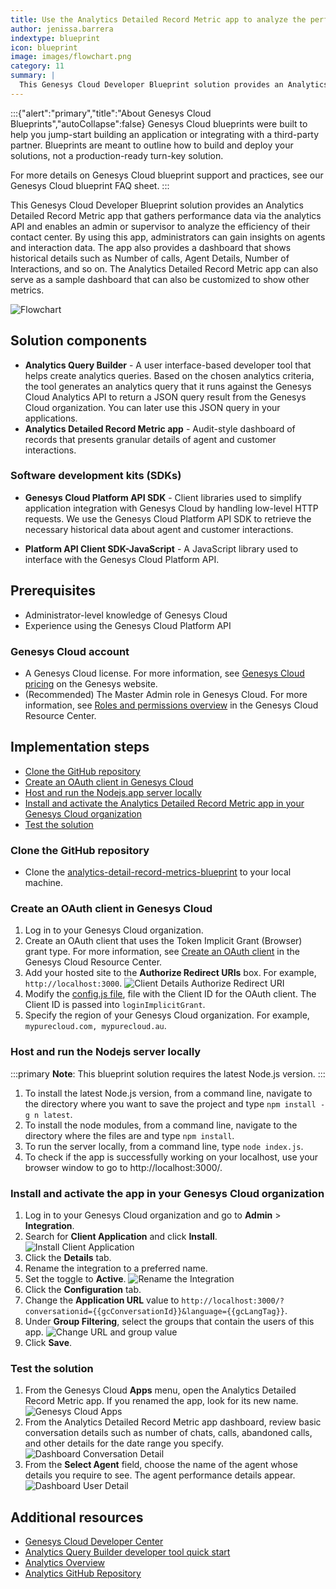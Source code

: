 ```yaml
---
title: Use the Analytics Detailed Record Metric app to analyze the performance of your contact center
author: jenissa.barrera
indextype: blueprint
icon: blueprint
image: images/flowchart.png
category: 11
summary: |
  This Genesys Cloud Developer Blueprint solution provides an Analytics Detailed Record Metric app that gathers performance data via the analytics API and enables an admin or supervisor to analyze the efficiency of their contact center. 
---
```


:::{"alert":"primary","title":"About Genesys Cloud Blueprints","autoCollapse":false} Genesys Cloud blueprints were built to help you jump-start building an application or integrating with a third-party partner. Blueprints are meant to outline how to build and deploy your solutions, not a production-ready turn-key solution.

For more details on Genesys Cloud blueprint support and practices, see our Genesys Cloud blueprint FAQ sheet. :::

This Genesys Cloud Developer Blueprint solution provides an Analytics Detailed Record Metric app that gathers performance data via the analytics API and enables an admin or supervisor to analyze the efficiency of their contact center. By using this app, administrators can gain insights on agents and interaction data. The app also provides a dashboard that shows historical details such as Number of calls, Agent Details, Number of Interactions, and so on. The Analytics Detailed Record Metric app can also serve as a sample dashboard that can also be customized to show other metrics.  

![Flowchart](images/flowchart.png "Flowchart")

## Solution components

* **Analytics Query Builder** - A user interface-based developer tool that helps create analytics queries. Based on the chosen analytics criteria, the tool generates an analytics query that it runs against the Genesys Cloud Analytics API to return a JSON query result from the Genesys Cloud organization. You can later use this JSON query in your applications.
* **Analytics Detailed Record Metric app** - Audit-style dashboard of records that presents granular details of agent and customer interactions.

### Software development kits (SDKs)

* **Genesys Cloud Platform API SDK** - Client libraries used to simplify application integration with Genesys Cloud by handling low-level HTTP requests. We use the Genesys Cloud Platform API SDK to retrieve the necessary historical data about agent and customer interactions.

* **Platform API Client SDK-JavaScript** - A JavaScript library used to interface with the Genesys Cloud Platform API.


## Prerequisites

- Administrator-level knowledge of Genesys Cloud
- Experience using the Genesys Cloud Platform API 


### Genesys Cloud account

* A Genesys Cloud license. For more information, see [Genesys Cloud pricing](https://www.genesys.com/pricing "Opens the Genesys Cloud pricing page") on the Genesys website.
* (Recommended) The Master Admin role in Genesys Cloud. For more information, see [Roles and permissions overview](https://help.mypurecloud.com/?p=24360 "Opens the Roles and permissions overview article") in the Genesys Cloud Resource Center.

## Implementation steps
* [Clone the GitHub repository](#clone-the-github-repository "Goes to the Clone the GitHub repository section")
* [Create an OAuth client in Genesys Cloud](#create-an-oauth-client-in-genesys-cloud "Goes to the Create an OAuth client in Genesys Cloud section")
* [Host and run the Nodejs.app server locally](#host-and-run-the-nodejs-server-locally "Goes to the Host and run the Nodejs.app server locally section")
* [Install and activate the Analytics Detailed Record Metric app in your Genesys Cloud organization](#install-and-activate-the-app-in-your-genesys-cloud-organization "Goes to app activation and installation inside Genesys Cloud section")
* [Test the solution](#test-the-solution  "Goes to the Test the solution section")

### Clone the GitHub repository 

* Clone the [analytics-detail-record-metrics-blueprint](https://github.com/GenesysCloudBlueprints/analytics-detail-record-metrics-blueprint "analytics-detail-record-metrics-blueprint repository in GitHub") to your local machine.

### Create an OAuth client in Genesys Cloud

1. Log in to your Genesys Cloud organization.
2. Create an OAuth client that uses the Token Implicit Grant (Browser) grant type. For more information, see [Create an OAuth client](https://help.mypurecloud.com/?p=188023 "Opens the Create an OAuth client article") in the Genesys Cloud Resource Center.
3. Add your hosted site to the **Authorize Redirect URIs** box. For example, `http://localhost:3000`. 
 ![Client Details Authorize Redirect URI](images/client-details-authorize-redirect-uri.png "Client Details Authorize Redirect URI")
4. Modify the [config.js file](https://github.com/GenesysCloudBlueprints/analytics-detail-record-metrics-blueprint/blob/main/src/scripts/config.js), file with the Client ID for the OAuth client. The Client ID is passed into `loginImplicitGrant`.
5. Specify the region of your Genesys Cloud organization. For example, `mypurecloud.com, mypurecloud.au`.

### Host and run the Nodejs server locally

:::primary
**Note**: This blueprint solution requires the latest Node.js version.
:::

1. To install the latest Node.js version, from a command line, navigate to the directory where you want to save the project and type `npm install -g n latest`.
2. To install the node modules, from a command line, navigate to the directory where the files are and type `npm install`.  
3. To run the server locally, from a command line, type `node index.js`. 
4. To check if the app is successfully working on your localhost, use your browser window to go to http://localhost:3000/.

### Install and activate the app in your Genesys Cloud organization

1. Log in to your Genesys Cloud organization and go to **Admin** > **Integration**. 
2. Search for **Client Application** and click **Install**. 
![Install Client Application](images/client-app-install.png "Install Client Application")
3. Click the **Details** tab.
4. Rename the integration to a preferred name.
5. Set the toggle to **Active**.
 ![Rename the Integration](images/rename-integration.PNG "Rename the Integration")
6. Click the **Configuration** tab.
7. Change the **Application URL** value to `http://localhost:3000/?conversationid={{gcConversationId}}&language={{gcLangTag}}`. 
8. Under **Group Filtering**, select the groups that contain the users of this app. 
   ![Change URL and group value](images/change-url-and-group.PNG "Change URL and group value")
9. Click **Save**.

### Test the solution

1. From the Genesys Cloud **Apps** menu, open the Analytics Detailed Record Metric app. If you renamed the app, look for its new name. 
  ![Genesys Cloud Apps](images/genesys-cloud-apps.PNG "Genesys Cloud Apps")
2. From the Analytics Detailed Record Metric app dashboard, review basic conversation details such as number of chats, calls, abandoned calls, and other details for the date range you specify. 
  ![Dashboard Conversation Detail](images/dashboard-conversation-details.PNG "Dashboard Conversation Detail")
3. From the **Select Agent** field, choose the name of the agent whose details you require to see. The agent performance details appear. 
   ![Dashboard User Detail](images/user-details.PNG "Dashboard User Detail")

## Additional resources
* [Genesys Cloud Developer Center](https://developer.genesys.cloud/ "Goes to the main page of the Genesys Cloud Developer Center")
* [Analytics Query Builder developer tool quick start](https://developer.genesys.cloud/guides/quickstarts/developer-tools-analytics-query "Goes to the Analytics Query Builder Dev Tool page")
* [Analytics Overview](https://developer.genesys.cloud/api/rest/v2/analytics/overview "Goes to the Analytics Overview page")
* [Analytics GitHub Repository](https://github.com/GenesysCloudBlueprints/analytics-detail-record-metrics-blueprint "Goes to the analytics-detail-record-metrics-blueprint repository in GitHub")
